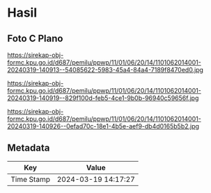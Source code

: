 # Hasil

## Foto C Plano

https://sirekap-obj-formc.kpu.go.id/d687/pemilu/ppwp/11/01/06/20/14/1101062014001-20240319-140913--54085622-5983-45a4-84a4-7189f8470ed0.jpg

https://sirekap-obj-formc.kpu.go.id/d687/pemilu/ppwp/11/01/06/20/14/1101062014001-20240319-140919--829f100d-feb5-4ce1-9b0b-96940c59656f.jpg

https://sirekap-obj-formc.kpu.go.id/d687/pemilu/ppwp/11/01/06/20/14/1101062014001-20240319-140926--0efad70c-18e1-4b5e-aef9-db4d0165b5b2.jpg


## Metadata

| Key        | Value               |
| ---------- | ------------------- |
| Time Stamp | 2024-03-19 14:17:27 |



